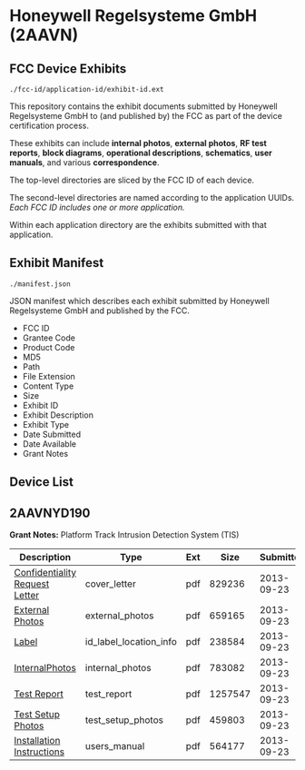 # Honeywell Regelsysteme GmbH (2AAVN)
## FCC Device Exhibits

```
./fcc-id/application-id/exhibit-id.ext
```

This repository contains the exhibit documents submitted by Honeywell Regelsysteme GmbH to (and published by) the FCC as part of the device certification process.

These exhibits can include **internal photos**, **external photos**, **RF test reports**, **block diagrams**, **operational descriptions**, **schematics**, **user manuals**, and various **correspondence**.

The top-level directories are sliced by the FCC ID of each device.

The second-level directories are named according to the application UUIDs. *Each FCC ID includes one or more application.*

Within each application directory are the exhibits submitted with that application. 

## Exhibit Manifest

```
./manifest.json
```

JSON manifest which describes each exhibit submitted by Honeywell Regelsysteme GmbH and published by the FCC.

- FCC ID
- Grantee Code
- Product Code
- MD5
- Path
- File Extension
- Content Type
- Size
- Exhibit ID
- Exhibit Description
- Exhibit Type
- Date Submitted
- Date Available
- Grant Notes

## Device List
## 2AAVNYD190
**Grant Notes:** Platform Track Intrusion Detection System (TIS)

| Description | Type | Ext | Size | Submitted | Available |
| ----------- | ---- | --- | ---- | --------- | --------- |
| [Confidentiality Request Letter](2AAVNYD190/bb8b87da5114786e9e5a6e0ffb904485/2079118.pdf) | cover_letter | pdf | 829236 | 2013-09-23 | 2013-09-23 |
| [External Photos](2AAVNYD190/bb8b87da5114786e9e5a6e0ffb904485/2079119.pdf) | external_photos | pdf | 659165 | 2013-09-23 | 2013-09-23 |
| [Label](2AAVNYD190/bb8b87da5114786e9e5a6e0ffb904485/2079122.pdf) | id_label_location_info | pdf | 238584 | 2013-09-23 | 2013-09-23 |
| [InternalPhotos](2AAVNYD190/bb8b87da5114786e9e5a6e0ffb904485/2079121.pdf) | internal_photos | pdf | 783082 | 2013-09-23 | 2013-09-23 |
| [Test Report](2AAVNYD190/bb8b87da5114786e9e5a6e0ffb904485/2079128.pdf) | test_report | pdf | 1257547 | 2013-09-23 | 2013-09-23 |
| [Test Setup Photos](2AAVNYD190/bb8b87da5114786e9e5a6e0ffb904485/2079129.pdf) | test_setup_photos | pdf | 459803 | 2013-09-23 | 2013-09-23 |
| [Installation Instructions](2AAVNYD190/bb8b87da5114786e9e5a6e0ffb904485/2079120.pdf) | users_manual | pdf | 564177 | 2013-09-23 | 2013-09-23 |
